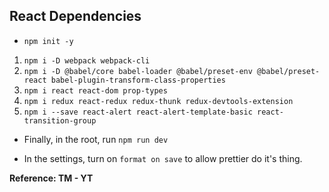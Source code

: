 ## React Dependencies
* ```npm init -y```
1. ```npm i -D webpack webpack-cli```
2. ```npm i -D @babel/core babel-loader @babel/preset-env @babel/preset-react babel-plugin-transform-class-properties```
3. ```npm i react react-dom prop-types```
4. ```npm i redux react-redux redux-thunk redux-devtools-extension```
5. ```npm i --save react-alert react-alert-template-basic react-transition-group```

* Finally, in the root, run ```npm run dev```

* In the settings, turn on ``format on save`` to allow prettier do it's thing.


**Reference: TM - YT**
